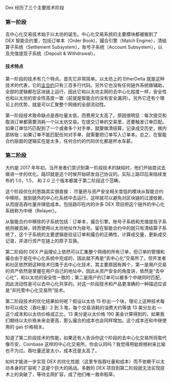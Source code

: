 Dex 经历了三个主要技术阶段

### 第一阶段

去中心化交易技术始于以太坊的诞生。中心化交易系统的主要模块都被搬到了 DEX 智能合约里，包括订单本（Order Book)，撮合引擎（Match Engine），清结算子系统（Settlement Subsystem），账号子系统（Account Subsystem），以及充值提现子系统（Deposit & Withdrawal）。

#### 技术特点

第一阶段的技术有几个特点。首先它非常简单。以太坊上的 EtherDelta 就是这种技术的代表，它的[主合约](https://github.com/etherdelta/smart_contract/blob/master/etherdelta.sol)只有三百多行代码。另外它也没有任何链外系统做辅助，全部的逻辑都在区块链上运行，因此它和以太坊主网的去中心化程度一样，安全性也和以太坊的安全性高度一致（前提是智能合约没有安全漏洞）。另外它还有个理论上的优势，就是可以汇聚整个网络的全部流动性。

第一阶段技术致命缺点是吞吐量太低，而费用又太高了。原因很明显：每次提交和取消订单都需要消耗一个以太坊交易。在提交订单的交易里，还要触发订单匹配。如果订单恰巧匹配到了一个或者多个对手单，就要做清结算，记录成交历史，做内部转账；如果订单不能匹配任何对手单，就需要把订单写入订单本。总之，在智能合约层面的逻辑实在是太多，任何合约的代码优化都是杯水车薪。

### 第二阶段

大约是 2017 年年初，当开发者们意识到第一阶段技术的缺陷时，他们开始尝试去做进一步的优化。路印就是这个时候开始研发自己协议的。实际上路印后来陆续发布的 1.0，1.5， 和 2.0 三个版本都属于第二阶段这个范畴。

这个阶段优化的思路其实很直接： 尽量把与资产安全相关度低的模块从智能合约中移除，放到链外的中心化系统中去运行，这样就可以避免对区块链的过渡依赖，从而提高吞吐量并降低成本。包括路印在内的许多 DEX 项目把这个链外的中心化系统称为中继（Relayer）。

从智能合约中移除的子系统包括：订单本，撮合引擎。账号子系统和充值提现子系统则被去掉，转而使用以太坊地址作为账号。留在智能合约中的就只有清结算子系统了，这个子系统的主要逻辑是验证订单和撮合的正确性，计算成交量，更新成交记录，并进行资产在链上的原子互换。

第二阶段的 DEX 产品理论上依然可以汇集整个网络的所有订单，但订单的管理和撮合由于是在中心化系统中完成的，因此就不再是“去中心化”交易所了。但开发者和社区依然把这种技术归类于去中心化技术，其主要原因有两个，第一是用户交易的资产依然是掌握在用户自己的地址中，因此从资产安全的角度讲，依然是“去中心化”，和以太坊的安全性一致的；第二是用户的订单可以被多个中继同时匹配，因此流动性是可以去中心化共享的。对这一阶段技术和产品更准确的一种描述应该是“非托管中心化交易所”技术。

第二阶段技术的优化结果如何呢？假设以太坊 15 秒出一个块，理论上这种技术每秒可以成交（吞吐量）2 到 3 笔，每个交易消耗的油费大约等值 13 美分左右 — 这个成本和以太坊价格成正比，13 美分是以太价格 190 美金计算得到的，如果我们期待以太价格未来会更高，那么撮合的成本也会同样增加。这个成本还和中继使用的 gas 价格相关。

知道了第二阶段技术的性能，如果还有人告诉你这个阶段的去中心化交易所将取代像币安，Coinbase 这样的中心化交易所，你会认同吗？我觉得用蚍蜉撼树来比喻也不为过。吞吐量还是太小，成本还是太高了。

如何才能进一步实现 DEX 的优化性能（这里专指吞吐量和成本）而不依赖于以太坊本身的扩容呢？这是个巨大的挑战。多数的 DEX 项目到第二阶段就无法实现技术上的突破了，等待主网扩容，成了他们唯一救命稻草。
